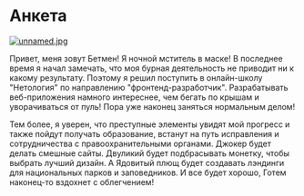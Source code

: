 # Анкета

[![unnamed.jpg](https://i.postimg.cc/2SwHFnLR/unnamed.jpg)](https://postimg.cc/Wdd6sF7X)

Привет, меня зовут Бетмен! Я ночной мститель в маске! В последнее время я начал замечать, что моя бурная деятельность не приводит ни к какому результату. Поэтому я решил поступить в онлайн-школу "Нетология" по направлению "фронтенд-разработчик". Разрабатывать веб-приложения намного интереснее, чем бегать по крышам и уворачиваться от пуль! Пора уже наконец заняться нормальным делом!

Тем более, я уверен, что преступные элементы увидят мой прогресс и также пойдут получать образование, встанут на путь исправления и сотрудничества с правоохранительными органами. Джокер будет делать смешные сайты. Двуликий будет подбрасывать монетку, чтобы выбрать лучший дизайн. А Ядовитый плющ будет создавать лэндинги для национальных парков и заповедников. И все будет хорошо, Готем наконец-то вздохнет с облегчением!